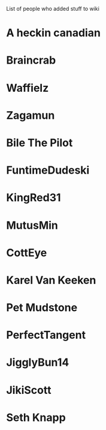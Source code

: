 List of people who added stuff to wiki

# A heckin canadian
# Braincrab
# Waffielz
# Zagamun
# Bile The Pilot
# FuntimeDudeski
# KingRed31
# MutusMin
# CottEye
# Karel Van Keeken
# Pet Mudstone
# PerfectTangent
# JigglyBun14
# JikiScott
# Seth Knapp
